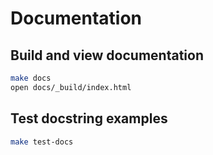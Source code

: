 # Documentation

## Build and view documentation

```bash
make docs
open docs/_build/index.html
```

## Test docstring examples

```bash
make test-docs
```